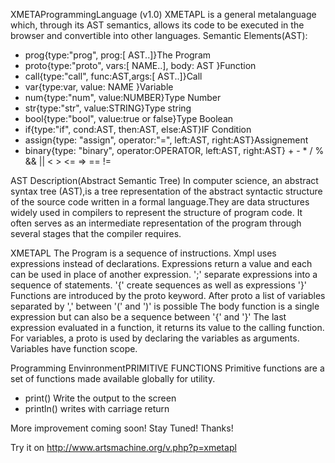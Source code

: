 XMETAProgrammingLanguage (v1.0)
XMETAPL is a general metalanguage which, through its AST semantics, allows its code to be executed in the browser and convertible into other languages.
Semantic Elements(AST):
- prog{type:"prog", prog:[ AST..]}The Program
- proto{type:"proto", vars:[ NAME..], body: AST }Function
- call{type:"call", func:AST,args:[ AST..]}Call
- var{type:var, value: NAME }Variable
- num{type:"num", value:NUMBER}Type Number
- str{type:"str", value:STRING}Type string
- bool{type:"bool", value:true or false}Type Boolean
- if{type:"if", cond:AST, then:AST, else:AST}IF Condition
- assign{type: "assign", operator:"=", left:AST, right:AST}Assignement
- binary{type: "binary", operator:OPERATOR, left:AST, right:AST} + - * / % && || < > <= => == !=

AST Description(Abstract Semantic Tree)
In computer science, an abstract syntax tree (AST),is a tree representation of the abstract syntactic structure of the source code written in a formal language.They are data structures widely used in compilers to represent the structure of program code. It often serves as an intermediate representation of the program through several stages that the compiler requires.

XMETAPL
The Program is a sequence of instructions. Xmpl uses expressions instead of declarations. Expressions return a value and each can be used in place of another expression. ';' separate expressions into a sequence of statements. '{' create sequences as well as expressions '}' Functions are introduced by the proto keyword. After proto a list of variables separated by ',' between '(' and ')' is possible The body function is a single expression but can also be a sequence between '{' and '}' The last expression evaluated in a function, it returns its value to the calling function. For variables, a proto is used by declaring the variables as arguments. Variables have function scope.

Programming EnvinronmentPRIMITIVE FUNCTIONS
Primitive functions are a set of functions made available globally for utility.
- print() Write the output to the screen
- println() writes with carriage return

More improvement coming soon! Stay Tuned! Thanks!

Try it on http://www.artsmachine.org/v.php?p=xmetapl
